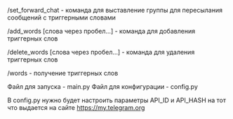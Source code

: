 /set_forward_chat - команда для выставление группы для пересылания сообщений с триггерными словами

/add_words [слова через пробел...] - команда для добавления триггерных слов

/delete_words [слова через пробел...] - команда для удаления триггерных слов

/words - получение триггерных слов

Файл для запуска - main.py
Файл для конфигурации - config.py

В config.py нужно будет настроить параметры API_ID и API_HASH на тот что выдается на сайте https://my.telegram.org
